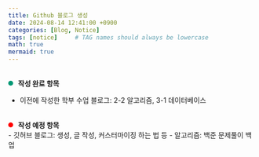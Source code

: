 ```yaml
---
title: Github 블로그 생성
date: 2024-08-14 12:41:00 +0900
categories: [Blog, Notice]
tags: [notice]     # TAG names should always be lowercase
math: true
mermaid: true
---
```


<br/>
<div style="display: flex; flex-direction: column;">
  <div style="display: flex; align-items: center;">
    <div style="width: 10px; height: 10px; background-color: #009874; border-radius: 50%;"></div>
    <div style="margin-left: 10px;"><strong>작성 완료 항목</strong></div>
  </div>
</div>

- 이전에 작성한 학부 수업 블로그: 2-2 알고리즘, 3-1 데이터베이스

<br/>
<div style="display: flex; flex-direction: column;">
  <div style="display: flex; align-items: center;">
    <div style="width: 10px; height: 10px; background-color: #FF0000; border-radius: 50%;"></div>
    <div style="margin-left: 10px;"><strong>작성 예정 항목</strong></div>
  </div>
</div>
- 깃허브 블로그: 생성, 글 작성, 커스터마이징 하는 법 등
- 알고리즘: 백준 문제풀이 백업